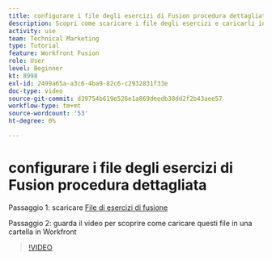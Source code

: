 ```yaml
---
title: configurare i file degli esercizi di Fusion procedura dettagliata
description: Scopri come scaricare i file degli esercizi e caricarli in una cartella in Workfront, in [!DNL Adobe Workfront Fusion].
activity: use
team: Technical Marketing
type: Tutorial
feature: Workfront Fusion
role: User
level: Beginner
kt: 8998
exl-id: 2499a65a-a3c6-4ba9-82c6-c2932831f33e
doc-type: video
source-git-commit: d39754b619e526e1a869deedb38dd2f2b43aee57
workflow-type: tm+mt
source-wordcount: '53'
ht-degree: 0%

---
```


# configurare i file degli esercizi di Fusion procedura dettagliata

Passaggio 1: scaricare [File di esercizi di fusione](/help/assets/fusion-exercise-files.zip)

Passaggio 2: guarda il video per scoprire come caricare questi file in una cartella in Workfront

>[!VIDEO](https://video.tv.adobe.com/v/335258/?quality=12)
